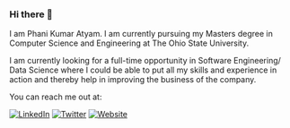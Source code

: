 ### Hi there 👋

I am Phani Kumar Atyam. I am currently pursuing my Masters degree in Computer Science and Engineering at The Ohio State University.

I am currently looking for a full-time opportunity in Software Engineering/ Data Science where I could be able to put all my skills and experience in action and thereby help in improving the business of the company. 

You can reach me out at:

[![LinkedIn](https://img.shields.io/badge/LinkedIn-phanikumaratyam-%230077B5?style=flat-square&logo=linkedin)](https://www.linkedin.com/in/phanikumaratyam) [![Twitter](https://img.shields.io/badge/Twitter-thephaniguy-%231DA1F2?style=flat-square&logo=twitter)](https://twitter.com/thephaniguy/) [![Website](https://img.shields.io/badge/website-phanikumaratyam.me-%23FF7139?style=flat-square&logo=firefox-browser)](http://www.phanikumaratyam.me)

<!-- 

<link rel="stylesheet" href="https://cdnjs.cloudflare.com/ajax/libs/font-awesome/4.7.0/css/font-awesome.min.css">


<h1>Contact details!</h1>

<h6>You can contact me anywhere!</h6>
<div class="media">
    <a href="mailto:atyam.1@osu.edu?cc=phanikumar.atyam@gmail.com,&subject=Regarding Full-time Opportunities At" target="_blank"><i class="fa fa-envelope"></i></a>
    <a href="https://www.linkedin.com/in/phani-kumar-atyam-56270a99/" target="_blank"><i class="fa fa-linkedin"></i></a>
    <a href="https://live-cura-d8.pantheonsite.io/people/atyam.1" target="_blank"><i class="fa icon-osuP"></i></a> 
    <a href="https://github.com/phanikumaratyam" target="_blank"><i class="fa fa-github"></i></a>  
    <a href="https://www.facebook.com/phanikumar.atyam" target="_blank"><i class="fa fa-facebook"></i></a> 
    <a href="https://twitter.com/thephaniguy" target="_blank"><i class="fa fa-twitter"></i></a>  
</div>

-->


<!--
**phanikumaratyam/phanikumaratyam** is a ✨ _special_ ✨ repository because its `README.md` (this file) appears on your GitHub profile.

Here are some ideas to get you started:

- 🔭 I’m currently working on ...
- 🌱 I’m currently learning ...
- 👯 I’m looking to collaborate on ...
- 🤔 I’m looking for help with ...
- 💬 Ask me about ...
- 📫 How to reach me: ...
- 😄 Pronouns: ...
- ⚡ Fun fact: ...
-->

